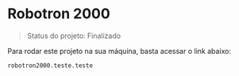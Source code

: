 # Robotron 2000

>Status do projeto: Finalizado

Para rodar este projeto na sua máquina, basta acessar o link abaixo:

```
robotron2000.teste.teste
```
